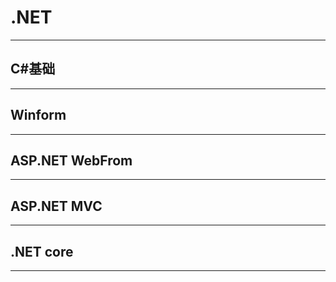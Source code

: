# .NET
---
## C#基础

---
## Winform


---

## ASP.NET WebFrom



---
## ASP.NET MVC


---
## .NET core



---
